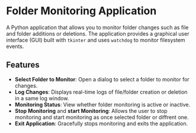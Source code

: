 # Folder Monitoring Application

A Python application that allows you to monitor folder changes such as file and folder additions or deletions. The application provides a graphical user interface (GUI) built with `tkinter` and uses `watchdog` to monitor filesystem events.

## Features

- **Select Folder to Monitor**: Open a dialog to select a folder to monitor for changes.
- **Log Changes**: Displays real-time logs of file/folder creation or deletion in a same log window.
- **Monitoring Status**: View whether folder monitoring is active or inactive.
- **Stop Monitoring** and **start Monitoring**: Allows the user to stop monitoring and start monitoring as once selected folder or diffrent one.
- **Exit Application**: Gracefully stops monitoring and exits the application.

